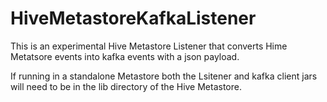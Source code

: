 # HiveMetastoreKafkaListener

This is an experimental Hive Metastore Listener that converts Hime Metatsore events into kafka events with a json payload.



If running in a standalone Metastore both the Lsitener and kafka client jars will need to be in the lib directory of the Hive Metastore.